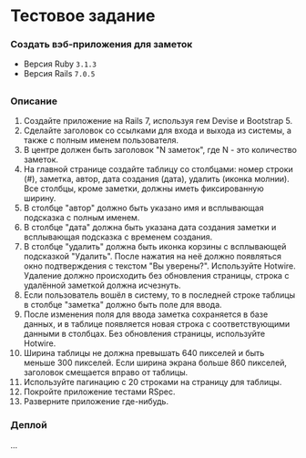 # Тестовое задание
### Создать вэб-приложения для заметок
* Версия Ruby `3.1.3`
* Версия Rails `7.0.5`
##

### Описание
1. Создайте приложение на Rails 7, используя гем Devise и Bootstrap 5.
2. Сделайте заголовок со ссылками для входа и выхода из системы, а также с полным именем пользователя.
3. В центре должен быть заголовок "N заметок", где N - это количество заметок.
4. На главной странице создайте таблицу со столбцами: номер строки (#), заметка, автор, дата создания (дата), удалить (иконка молнии). Все столбцы, кроме заметки, должны иметь фиксированную ширину.
5. В столбце "автор" должно быть указано имя и всплывающая подсказка с полным именем.
6. В столбце "дата" должна быть указана дата создания заметки и всплывающая подсказка с временем создания.
7. В столбце "удалить" должна быть иконка корзины с всплывающей подсказкой "Удалить". После нажатия на неё должно появляться окно подтверждения с текстом "Вы уверены?". Используйте Hotwire. Удаление должно происходить без обновления страницы, строка с удалённой заметкой должна исчезнуть.
8. Если пользователь вошёл в систему, то в последней строке таблицы в столбце "заметка" должно быть поле для ввода.
9. После изменения поля для ввода заметка сохраняется в базе данных, и в таблице появляется новая строка с соответствующими данными в столбцах. Без обновления страницы, используйте Hotwire.
10. Ширина таблицы не должна превышать 640 пикселей и быть меньше 300 пикселей. Если ширина экрана больше 860 пикселей, заголовок смещается вправо от таблицы.
11. Используйте пагинацию с 20 строками на страницу для таблицы.
12. Покройте приложение тестами RSpec.
13. Разверните приложение где-нибудь.

### Деплой
...
